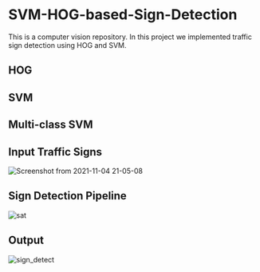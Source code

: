 # SVM-HOG-based-Sign-Detection
This is a computer vision repository. In this project we implemented traffic sign detection using HOG and SVM.

## HOG

## SVM

## Multi-class SVM 

## Input Traffic Signs
![Screenshot from 2021-11-04 21-05-08](https://user-images.githubusercontent.com/93336207/140441288-e2bab887-ad9a-4bd2-9bc7-4a5b497eaaad.png)

## Sign Detection Pipeline
![sat](https://user-images.githubusercontent.com/93336207/140440221-3add366a-3828-45b3-ad3b-6ae041b21260.jpeg)

## Output 
![sign_detect](https://user-images.githubusercontent.com/93336207/140440426-b8d5e8c3-6ec6-4629-aa5e-c0024d1fbd02.png)
